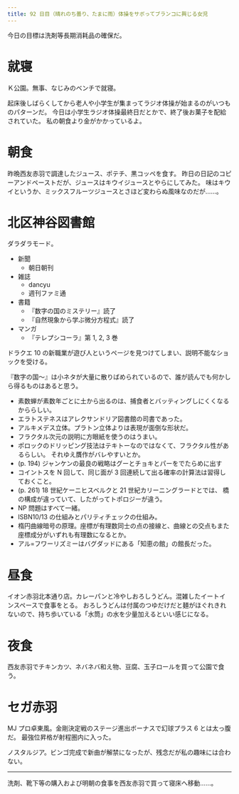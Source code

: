 ```yaml
---
title: 92 日目（晴れのち曇り、たまに雨）体操をサボってブランコに興じる女児
---
```


今日の目標は洗剤等長期消耗品の確保だ。

# 就寝

Ｋ公園。無事、なじみのベンチで就寝。

起床後しばらくしてから老人や小学生が集まってラジオ体操が始まるのがいつものパターンだ。
今日は小学生ラジオ体操最終日だとかで、終了後お菓子を配給されていた。
私の朝食より金がかかっているよ。

# 朝食

昨晩西友赤羽で調達したジュース、ポテチ、黒コッペを食す。
昨日の日記のコピーアンドペーストだが、ジュースはキウイジュースとやらにしてみた。
味はキウイというか、ミックスフルーツジュースとさほど変わらぬ風味なのだが……。

# 北区神谷図書館

ダラダラモード。

* 新聞
  * 朝日朝刊
* 雑誌
  * dancyu
  * 週刊ファミ通
* 書籍
  * 『数字の国のミステリー』読了
  * 『自然現象から学ぶ微分方程式』読了
* マンガ
  * 『テレプシコーラ』第 1, 2, 3 巻

ドラクエ 10 の新職業が遊び人というページを見つけてしまい、説明不能なショックを受ける。

『数字の国～』は小ネタが大量に散りばめられているので、誰が読んでも何かしら得るものはあると思う。

* 素数蝉が素数年ごとに土から出るのは、捕食者とバッティングしにくくなるかららしい。
* エラトステネスはアレクサンドリア図書館の司書であった。
* アルキメデス立体。プラトン立体よりは表現が面倒な形状だ。
* フラクタル次元の説明に方眼紙を使うのはうまい。
* ポロックのドリッピング技法はテキトーなのではなくて、フラクタル性があるらしい。
  それゆえ贋作がバレやすいとか。
* (p. 194) ジャンケンの最良の戦略はグーとチョキとパーをでたらめに出す
* コイントスを N 回して、同じ面が 3 回連続して出る確率の計算法は習得しておくこと。
* (p. 261) 18 世紀ケーニヒスベルクと 21 世紀カリーニングラードとでは、
  橋の構成が違っていて、したがってトポロジーが違う。
* NP 問題はすべて一緒。
* ISBN10/13 の仕組みとパリティチェックの仕組み。
* 楕円曲線暗号の原理。座標が有理数同士の点の接線と、曲線との交点もまた座標成分がいずれも有理数になるとか。
* アル=フワーリズミーはバグダッドにある「知恵の館」の館長だった。

# 昼食

イオン赤羽北本通り店。カレーパンと冷やしおろしうどん。混雑したイートインスペースで食事をとる。
おろしうどんは付属のつゆだけだと麺がほぐれきれないので、持ち歩いている「水筒」の水を少量加えるといい感じになる。

# 夜食

西友赤羽でチキンカツ、ネバネバ和え物、豆腐、玉子ロールを買って公園で食う。

# セガ赤羽

MJ プロ卓東風。金剛決定戦のステージ進出ボーナスで幻球プラス 6 とは太っ腹だ。
最強位昇格が射程圏内に入った。

ノスタルジア。ビンゴ完成で新曲が解禁になったが、残念だが私の趣味には合わない。

----

洗剤、靴下等の購入および明朝の食事を西友赤羽で買って寝床へ移動……。
